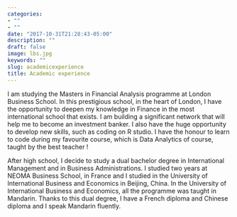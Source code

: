```yaml
---
categories:
- ""
- ""
date: "2017-10-31T21:28:43-05:00"
description: ""
draft: false
image: lbs.jpg
keywords: ""
slug: academicexperience
title: Academic experience
---
```


I am studying the Masters in Financial Analysis programme at London Business School. In this prestigious school, in the heart of London, I have the opportunity to deepen my knowledge in Finance in the most international school that exists. I am building a significant network that will help me to become an investment banker. I also have the huge opportunity to develop new skills, such as coding on R studio. I have the honour to learn to code during my favourite course, which is Data Analytics of course, taught by the best teacher ! 


After high school, I decide to study a dual bachelor degree in International Management and in Business Administrations. I studied two years at NEOMA Business School, in France and I studied in the University of International Business and Economics in Beijing, China. In the University of International Business and Economics, all the programme was taught in Mandarin. Thanks to this dual degree, I have a French diploma and Chinese diploma and I speak Mandarin fluently. 


